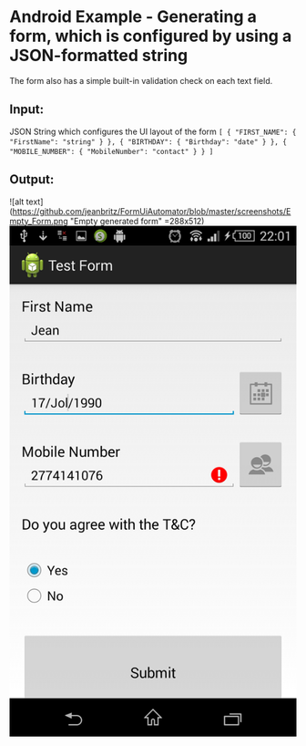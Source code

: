 Android Example - Generating a form, which is configured by using a JSON-formatted string
===============

The form also has a simple built-in validation check on each text field.


Input:
----------
JSON String which configures the UI layout of the form
`[
    {
        "FIRST_NAME": {
            "FirstName": "string"
        }
    },
    {
        "BIRTHDAY": {
            "Birthday": "date"
        }
    },
    {
        "MOBILE_NUMBER": {
            "MobileNumber": "contact"
        }
    }
]`

Output:
---------
![alt text](https://github.com/jeanbritz/FormUiAutomator/blob/master/screenshots/Empty_Form.png "Empty generated form" =288x512)
![alt text](https://github.com/jeanbritz/FormUiAutomator/blob/master/screenshots/Form_with_input.png "Generated form with input")
